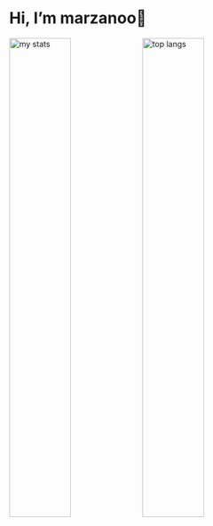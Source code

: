 # Hi, I’m marzanoo👋

<img alt="my stats" align="left" width="47%" src="https://github-readme-stats.vercel.app/api?username=marzanoo&show_icons=true"/>

<img alt="top langs" align="left" width="47%" src="https://github-readme-stats.vercel.app/api/top-langs/?username=marzanoo&layout=compact"/>

